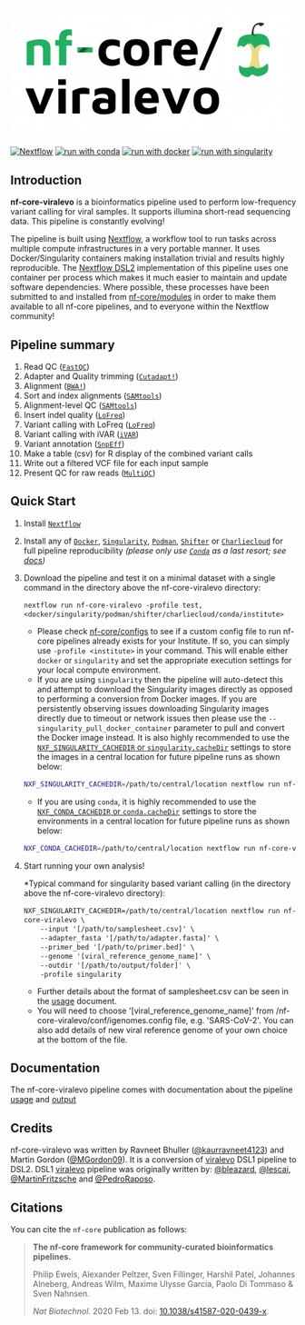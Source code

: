 # ![nf-core-viralevo](docs/images/nf-core-viralevo_logo.png)

[![Nextflow](https://img.shields.io/badge/nextflow%20DSL2-%E2%89%A521.04.0-23aa62.svg?labelColor=000000)](https://www.nextflow.io/)
[![run with conda](http://img.shields.io/badge/run%20with-conda-3EB049?labelColor=000000&logo=anaconda)](https://docs.conda.io/en/latest/)
[![run with docker](https://img.shields.io/badge/run%20with-docker-0db7ed?labelColor=000000&logo=docker)](https://www.docker.com/)
[![run with singularity](https://img.shields.io/badge/run%20with-singularity-1d355c.svg?labelColor=000000)](https://sylabs.io/docs/)

## Introduction

**nf-core-viralevo** is a bioinformatics pipeline used to perform low-frequency variant calling for viral samples. It supports illumina short-read sequencing data. This pipeline is constantly evolving!

The pipeline is built using [Nextflow](https://www.nextflow.io), a workflow tool to run tasks across multiple compute infrastructures in a very portable manner. It uses Docker/Singularity containers making installation trivial and results highly reproducible. The [Nextflow DSL2](https://www.nextflow.io/docs/latest/dsl2.html) implementation of this pipeline uses one container per process which makes it much easier to maintain and update software dependencies. Where possible, these processes have been submitted to and installed from [nf-core/modules](https://github.com/nf-core/modules) in order to make them available to all nf-core pipelines, and to everyone within the Nextflow community!

## Pipeline summary

1. Read QC ([`FastQC`](https://www.bioinformatics.babraham.ac.uk/projects/fastqc/))
2. Adapter and Quality trimming ([`Cutadapt!`](https://cutadapt.readthedocs.io/en/stable/index.html))
3. Alignment ([`BWA!`](https://github.com/lh3/bwa))
4. Sort and index alignments ([`SAMtools`](https://sourceforge.net/projects/samtools/files/samtools/))
5. Alignment-level QC ([`SAMtools`](https://sourceforge.net/projects/samtools/files/samtools/))
6. Insert indel quality ([`LoFreq`](https://csb5.github.io/lofreq/commands)) 
7. Variant calling with LoFreq ([`LoFreq`](https://csb5.github.io/lofreq/))
8. Variant calling with iVAR ([`iVAR`](https://github.com/andersen-lab/ivar))
9. Variant annotation ([`SnpEff`](http://pcingola.github.io/SnpEff/))
10. Make a table (csv) for R display of the combined variant calls
11. Write out a filtered VCF file for each input sample
11. Present QC for raw reads ([`MultiQC`](http://multiqc.info/))

## Quick Start

1. Install [`Nextflow`](https://nf-co.re/usage/installation)

2. Install any of [`Docker`](https://docs.docker.com/engine/installation/), [`Singularity`](https://www.sylabs.io/guides/3.0/user-guide/), [`Podman`](https://podman.io/), [`Shifter`](https://nersc.gitlab.io/development/shifter/how-to-use/) or [`Charliecloud`](https://hpc.github.io/charliecloud/) for full pipeline reproducibility _(please only use [`Conda`](https://conda.io/miniconda.html) as a last resort; see [docs](https://nf-co.re/usage/configuration#basic-configuration-profiles))_

3. Download the pipeline and test it on a minimal dataset with a single command in the directory above the nf-core-viralevo directory:

    ```console
    nextflow run nf-core-viralevo -profile test,<docker/singularity/podman/shifter/charliecloud/conda/institute>
    ```

    * Please check [nf-core/configs](https://github.com/nf-core/configs#documentation) to see if a custom config file to run nf-core pipelines already exists for your Institute. If so, you can simply use `-profile <institute>` in your command. This will enable either `docker` or `singularity` and set the appropriate execution settings for your local compute environment.
    * If you are using `singularity` then the pipeline will auto-detect this and attempt to download the Singularity images directly as opposed to performing a conversion from Docker images. If you are persistently observing issues downloading Singularity images directly due to timeout or network issues then please use the `--singularity_pull_docker_container` parameter to pull and convert the Docker image instead. It is also highly recommended to use the [`NXF_SINGULARITY_CACHEDIR` or `singularity.cacheDir`](https://www.nextflow.io/docs/latest/singularity.html?#singularity-docker-hub) settings to store the images in a central location for future pipeline runs as shown below:

    ```bash
    NXF_SINGULARITY_CACHEDIR=/path/to/central/location nextflow run nf-core-viralevo -profile test,singularity --outdir /results
    ```

    * If you are using `conda`, it is highly recommended to use the [`NXF_CONDA_CACHEDIR` or `conda.cacheDir`](https://www.nextflow.io/docs/latest/conda.html) settings to store the environments in a central location for future pipeline runs as shown below:

    ```bash
    NXF_CONDA_CACHEDIR=/path/to/central/location nextflow run nf-core-viralevo -profile test,conda --outdir /results
    ```

4. Start running your own analysis!
    
    *Typical command for singularity based variant calling (in the directory above the nf-core-viralevo directory):
    ```console
    NXF_SINGULARITY_CACHEDIR=/path/to/central/location nextflow run nf-core-viralevo \
        --input '[/path/to/samplesheet.csv]' \
        --adapter_fasta '[/path/to/adapter.fasta]' \
        --primer_bed '[/path/to/primer.bed]' \
        --genome '[viral_reference_genome_name]' \
        --outdir '[/path/to/output/folder]' \
        -profile singularity
    ```
    * Further details about the format of samplesheet.csv can be seen in the [usage](https://github.com/nibscbioinformatics/nf-core-viralevo/blob/master/docs/usage.md) document.
    * You will need to choose '[viral_reference_genome_name]' from /nf-core-viralevo/conf/igenomes.config file, e.g. 'SARS-CoV-2'. You can also add details of new viral reference genome of your own choice at the bottom of the file.

## Documentation

The nf-core-viralevo pipeline comes with documentation about the pipeline [usage](https://github.com/nibscbioinformatics/nf-core-viralevo/blob/master/docs/usage.md) and [output](https://github.com/nibscbioinformatics/nf-core-viralevo/blob/master/docs/output.md)

## Credits

nf-core-viralevo was written by Ravneet Bhuller ([@kaurravneet4123](https://github.com/kaurravneet4123)) and Martin Gordon ([@MGordon09](https://github.com/MGordon09)). It is a conversion of [viralevo](https://github.com/nibscbioinformatics/viralevo/tree/dev) DSL1 pipeline to DSL2. DSL1 [viralevo](https://github.com/nibscbioinformatics/viralevo/tree/dev) pipeline was originally written by:
[@bleazard](https://github.com/bleazard),
[@lescai](https://github.com/lescai), 
[@MartinFritzsche](https://github.com/MartinFritzsche) and 
[@PedroRaposo](https://github.com/PedroRaposo).

## Citations

You can cite the `nf-core` publication as follows:

> **The nf-core framework for community-curated bioinformatics pipelines.**
>
> Philip Ewels, Alexander Peltzer, Sven Fillinger, Harshil Patel, Johannes Alneberg, Andreas Wilm, Maxime Ulysse Garcia, Paolo Di Tommaso & Sven Nahnsen.
>
> _Nat Biotechnol._ 2020 Feb 13. doi: [10.1038/s41587-020-0439-x](https://dx.doi.org/10.1038/s41587-020-0439-x).
